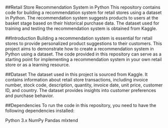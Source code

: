 ##Retail Store Recommendation System in Python
This repository contains code for building a recommendation system for retail stores using a dataset in Python. The recommendation system suggests products to users at the basket stage based on their historical purchase data. The dataset used for training and testing the recommendation system is obtained from Kaggle.

##Introduction
Building a recommendation system is essential for retail stores to provide personalized product suggestions to their customers. This project aims to demonstrate how to create a recommendation system in Python using a dataset. The code provided in this repository can serve as a starting point for implementing a recommendation system in your own retail store or as a learning resource.

##Dataset
The dataset used in this project is sourced from Kaggle. It contains information about retail store transactions, including invoice number, stock code, description, quantity, invoice date, unit price, customer ID, and country. The dataset provides insights into customer preferences and purchase behavior.

##Dependencies
To run the code in this repository, you need to have the following dependencies installed:

Python 3.x
NumPy
Pandas
mlxtend
